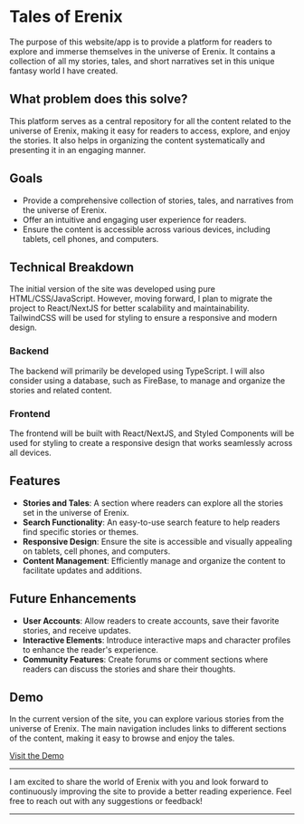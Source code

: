 # Tales of Erenix

The purpose of this website/app is to provide a platform for readers to explore and immerse themselves in the universe of Erenix. It contains a collection of all my stories, tales, and short narratives set in this unique fantasy world I have created.

## What problem does this solve?

This platform serves as a central repository for all the content related to the universe of Erenix, making it easy for readers to access, explore, and enjoy the stories. It also helps in organizing the content systematically and presenting it in an engaging manner.

## Goals

- Provide a comprehensive collection of stories, tales, and narratives from the universe of Erenix.
- Offer an intuitive and engaging user experience for readers.
- Ensure the content is accessible across various devices, including tablets, cell phones, and computers.

## Technical Breakdown

The initial version of the site was developed using pure HTML/CSS/JavaScript. However, moving forward, I plan to migrate the project to React/NextJS for better scalability and maintainability. TailwindCSS will be used for styling to ensure a responsive and modern design.

### Backend

The backend will primarily be developed using TypeScript. I will also consider using a database, such as FireBase, to manage and organize the stories and related content.

### Frontend

The frontend will be built with React/NextJS, and Styled Components will be used for styling to create a responsive design that works seamlessly across all devices.

## Features

- **Stories and Tales**: A section where readers can explore all the stories set in the universe of Erenix.
- **Search Functionality**: An easy-to-use search feature to help readers find specific stories or themes.
- **Responsive Design**: Ensure the site is accessible and visually appealing on tablets, cell phones, and computers.
- **Content Management**: Efficiently manage and organize the content to facilitate updates and additions.

## Future Enhancements

- **User Accounts**: Allow readers to create accounts, save their favorite stories, and receive updates.
- **Interactive Elements**: Introduce interactive maps and character profiles to enhance the reader's experience.
- **Community Features**: Create forums or comment sections where readers can discuss the stories and share their thoughts.

## Demo

In the current version of the site, you can explore various stories from the universe of Erenix. The main navigation includes links to different sections of the content, making it easy to browse and enjoy the tales.

[Visit the Demo](https://talesoferenix.vercel.app/)

---

I am excited to share the world of Erenix with you and look forward to continuously improving the site to provide a better reading experience. Feel free to reach out with any suggestions or feedback!

---
